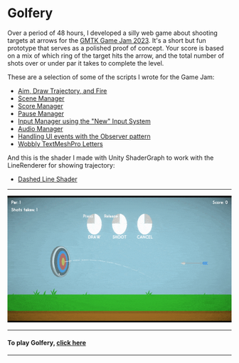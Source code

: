# Golfery

Over a period of 48 hours, I developed a silly web game about shooting targets at arrows for the [GMTK Game Jam 2023](https://itch.io/jam/gmtk-2023). It's a short but fun prototype that serves as a polished proof of concept. Your score is based on a mix of which ring of the target hits the arrow, and the total number of shots over or under par it takes to complete the level.

These are a selection of some of the scripts I wrote for the Game Jam:
* [Aim, Draw Trajectory, and Fire](https://github.com/JACPro/Golfery/blob/main/FireTarget.cs)
* [Scene Manager](https://github.com/JACPro/Golfery/blob/main/SceneLoader.cs)
* [Score Manager](https://github.com/JACPro/Golfery/blob/main/ScoreManager.cs)
* [Pause Manager](https://github.com/JACPro/Golfery/blob/main/PauseManager.cs)
* [Input Manager using the "New" Input System](https://github.com/JACPro/Golfery/blob/main/InputManager.cs) 
* [Audio Manager](https://github.com/JACPro/Golfery/blob/main/AudioManager.cs)
* [Handling UI events with the Observer pattern](https://github.com/JACPro/Golfery/blob/main/OnSelectEvents.cs)
* [Wobbly TextMeshPro Letters](https://github.com/JACPro/Golfery/blob/main/WobblyText.cs)

And this is the shader I made with Unity ShaderGraph to work with the LineRenderer for showing trajectory:
* [Dashed Line Shader](https://github.com/JACPro/Golfery/blob/main/DashedLine.shadergraph)

___

<img src="https://github.com/JACPro/Golfery/blob/main/golfery.gif" title="Level 1"></img>

___
#### To play Golfery, [click here](https://jamesacpro.itch.io/golfery)
___
